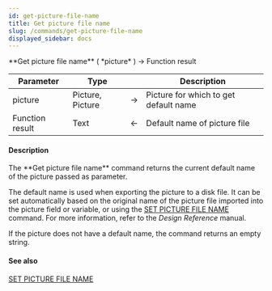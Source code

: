 ```yaml
---
id: get-picture-file-name
title: Get picture file name
slug: /commands/get-picture-file-name
displayed_sidebar: docs
---
```


<!--REF #_command_.Get picture file name.Syntax-->**Get picture file name** ( *picture* ) -> Function result<!-- END REF-->
<!--REF #_command_.Get picture file name.Params-->
| Parameter | Type |  | Description |
| --- | --- | --- | --- |
| picture | Picture, Picture | &rarr; | Picture for which to get default name |
| Function result | Text | &larr; | Default name of picture file |

<!-- END REF-->

#### Description 

<!--REF #_command_.Get picture file name.Summary-->The **Get picture file name** command returns the current default name of the picture passed as parameter.<!-- END REF-->

The default name is used when exporting the picture to a disk file. It can be set automatically based on the original name of the picture file imported into the picture field or variable, or using the [SET PICTURE FILE NAME](set-picture-file-name.md) command. For more information, refer to the *Design Reference* manual. 

If the picture does not have a default name, the command returns an empty string.

#### See also 

[SET PICTURE FILE NAME](set-picture-file-name.md)  